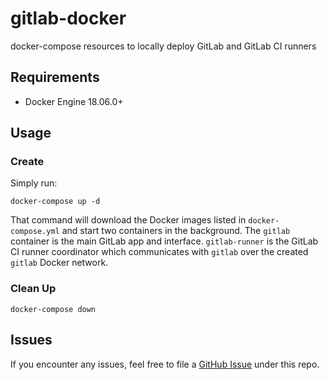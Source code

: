 # gitlab-docker
docker-compose resources to locally deploy GitLab and GitLab CI runners

## Requirements
* Docker Engine 18.06.0+

## Usage
### Create
Simply run:
```
docker-compose up -d
```

That command will download the Docker images listed in `docker-compose.yml` and start two containers in the background.  The `gitlab` container is the main GitLab app and interface.  `gitlab-runner` is the GitLab CI runner coordinator which communicates with `gitlab` over the created `gitlab` Docker network.

### Clean Up
```
docker-compose down
```

## Issues
If you encounter any issues, feel free to file a [GitHub Issue](https://github.com/pshelby/gitlab-docker/issues) under this repo.
